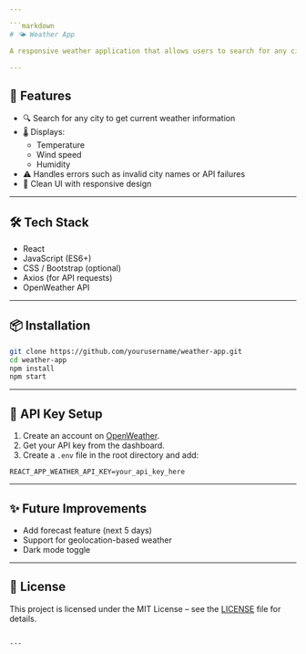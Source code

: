 ```yaml
---

```markdown
# 🌤️ Weather App

A responsive weather application that allows users to search for any city and view real-time weather conditions, including temperature, wind speed, and humidity. Built using React and powered by the OpenWeather API.

---
```


## 🚀 Features

- 🔍 Search for any city to get current weather information
- 🌡️ Displays:
  - Temperature
  - Wind speed
  - Humidity
- ⚠️ Handles errors such as invalid city names or API failures
- 🔄 Clean UI with responsive design

---

## 🛠️ Tech Stack

- React
- JavaScript (ES6+)
- CSS / Bootstrap (optional)
- Axios (for API requests)
- OpenWeather API

---

## 📦 Installation

```bash
git clone https://github.com/yourusername/weather-app.git
cd weather-app
npm install
npm start
```

---

## 🔑 API Key Setup

1. Create an account on [OpenWeather](https://openweathermap.org/).
2. Get your API key from the dashboard.
3. Create a `.env` file in the root directory and add:

```env
REACT_APP_WEATHER_API_KEY=your_api_key_here
```

---


## ✨ Future Improvements

- Add forecast feature (next 5 days)
- Support for geolocation-based weather
- Dark mode toggle

---

## 📄 License

This project is licensed under the MIT License – see the [LICENSE](LICENSE) file for details.
```

---
